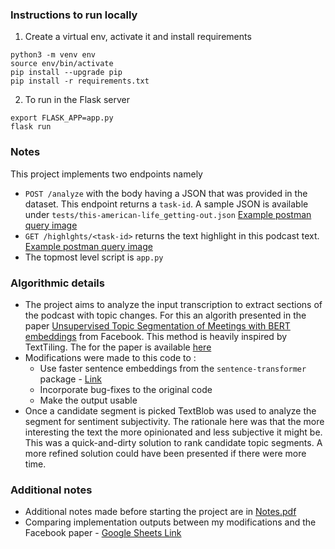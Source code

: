 ### Instructions to run locally
1. Create a virtual env, activate it and install requirements
```
python3 -m venv env
source env/bin/activate
pip install --upgrade pip
pip install -r requirements.txt
```
2. To run in the Flask server
```
export FLASK_APP=app.py
flask run
```

### Notes
This project implements two endpoints namely
- `POST /analyze` with the body having a JSON that was 
   provided in the dataset. This endpoint returns a `task-id`.
   A sample JSON is available under `tests/this-american-life_getting-out.json`
   [Example postman query image](post_analyze.png)
- `GET /highlghts/<task-id>` returns the text highlight in this 
   podcast text. [Example postman query image](get_highlights.png)
- The topmost level script is `app.py`

### Algorithmic details
- The project aims to analyze the input transcription to extract
  sections of the podcast with topic changes. For this an algorith
  presented in the paper [Unsupervised Topic Segmentation of Meetings with BERT embeddings](https://arxiv.org/abs/2106.12978) 
  from Facebook. This method is heavily inspired by TextTiling. The for the paper is available [here](https://github.com/gdamaskinos/unsupervised_topic_segmentation)
- Modifications were made to this code to :
  - Use faster sentence embeddings from 
    the `sentence-transformer` package - [Link](https://github.com/UKPLab/sentence-transformers)
  - Incorporate bug-fixes to the original code 
  - Make the output usable
- Once a candidate segment is picked TextBlob was used to analyze
  the segment for sentiment subjectivity. The rationale here was that
  the more interesting the text the more opinionated and less subjective it might be.
  This was a quick-and-dirty solution to rank candidate topic segments.
  A more refined solution could have been presented if there were more time.

### Additional notes
- Additional notes made before starting the project are in [Notes.pdf](Notes.pdf)
- Comparing implementation outputs between my modifications and the Facebook paper -
  [Google Sheets Link](https://docs.google.com/spreadsheets/d/1NRnZKf4kS7ikICKWRuG4c2gtKvVkG59e-Vwb6JE28rs/edit?usp=sharing)